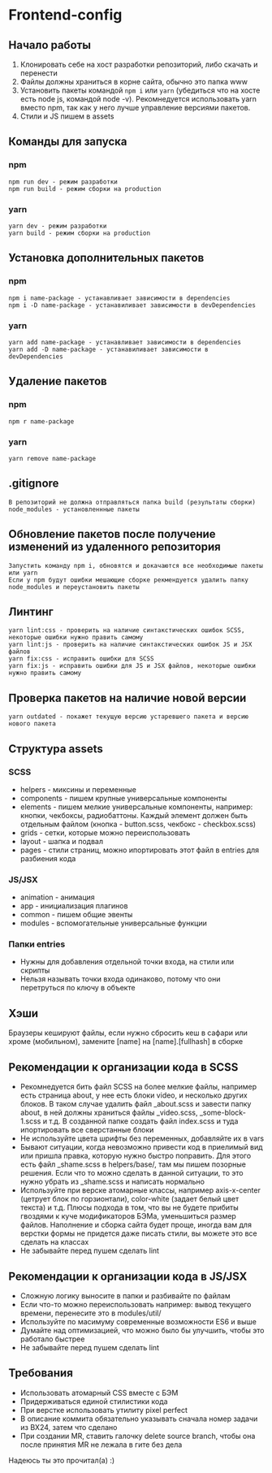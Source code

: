 # Frontend-config

## Начало работы

1. Клонировать себе на хост разработки репозиторий, либо скачать и перенести
2. Файлы должны храниться в корне сайта, обычно это папка www
3. Установить пакеты командой `npm i` или `yarn` (убедиться что на хосте есть node js, командой node -v). Рекомнедуется использовать yarn вместо npm, так как у него лучше управление версиями пакетов.
4. Стили и JS пишем в assets


## Команды для запуска

### npm

```
npm run dev - режим разработки
npm run build - режим сборки на production
```

### yarn

```
yarn dev - режим разработки
yarn build - режим сборки на production
```

## Установка дополнительных пакетов

### npm

```
npm i name-package - устанавливает зависимости в dependencies
npm i -D name-package - устанавиливает зависимости в devDependencies
```

### yarn

```
yarn add name-package - устанавливает зависимости в dependencies
yarn add -D name-package - устанавиливает зависимости в devDependencies
```

## Удаление пакетов

### npm

```
npm r name-package
```

### yarn

```
yarn remove name-package
```

## .gitignore

```
В репозиторий не должна отправляться папка build (результаты сборки)
node_modules - установленнные пакеты
```

## Обновление пакетов после получение изменений из удаленного репозитория

```
Запустить команду npm i, обновятся и докачаются все необходимые пакеты или yarn
Если у npm будут ошибки мешающие сборке рекмендуется удалить папку node_modules и переустановить пакеты
```

## Линтинг

```
yarn lint:css - проверить на наличие синтакстических ошибок SCSS, некоторые ошибки нужно править самому
yarn lint:js - проверить на наличие синтакстических ошибок JS и JSX файлов
yarn fix:css - исправить ошибки для SCSS
yarn fix:js - исправить ошибки для JS и JSX файлов, некоторые ошибки нужно править самому
```

## Проверка пакетов на наличие новой версии

```
yarn outdated - покажет текущую версию устаревшего пакета и версию нового пакета
```

## Структура assets

### SCSS

- helpers - миксины и переменные
- components - пишем крупные универсальные компоненты
- elements - пишем мелкие универсальные компоненты, например: кнопки, чекбоксы, радиобаттоны. Каждый элемент должен быть отдельным файлом (кнопка - button.scss, чекбокс - checkbox.scss)
- grids - сетки, которые можно переиспользовать
- layout - шапка и подвал
- pages - стили страниц, можно ипортировать этот файл в entries для разбиения кода

### JS/JSX

- animation - анимация
- app - инициализация плагинов
- common - пишем общие эвенты
- modules - вспомогательные универсальные функции

### Папки entries

- Нужны для добавления отдельной точки входа, на стили или скрипты
- Нельзя называть точки входа одинаково, потому что они перетруться по ключу в объекте

## Хэши

Браузеры кешируют файлы, если нужно сбросить кеш в сафари или хроме (мобильном), замените [name] на [name].[fullhash] в сборке

## Рекомендации к организации кода в SCSS
- Рекомнедуется бить файл SCSS на более мелкие файлы, например есть страница about, у нее есть блоки video, и несколько других блоков. В таком случае удалить файл _about.scss и завести папку about, в ней должны храниться файлы _video.scss, _some-block-1.scss и т.д. В созданной папке создать файл index.scss и туда ипортировать все сверстанные блоки
- Не используйте цвета шрифты без переменных, добавляйте их в vars
- Бывают ситуации, когда невозможно привести код в приелимый вид или пришла правка, которую нужно быстро поправить. Для этого есть файл _shame.scss в helpers/base/, там мы пишем позорные решения. Если что то можно сделать в данной ситуации, то это нужно убрать из _shame.scss и написать нормально
- Используйте при верске атомарные классы, например axis-x-center (цетрует блок по горзионтали), color-white (задает белый цвет текста) и т.д. Плюсы подхода в том, что вы не будете прибиты гвоздями к куче модификаторов БЭМа, уменьшиться размер файлов. Наполнение и сборка сайта будет проще, иногда вам для верстки формы не придется даже писать стили, вы можете это все сделать на классах
- Не забывайте перед пушем сделать lint

## Рекомендации к организации кода в JS/JSX
- Сложную логику выносите в папки и разбивайте по файлам
- Если что-то можно переиспользовать например: вывод текущего времени, перенесите это в modules/util/
- Используйте по масимуму современные возможности ES6 и выше
- Думайте над оптимизацией, что можно было бы улучшить, чтобы это работало быстрее
- Не забывайте перед пушем сделать lint

## Требования

- Использовать атомарный CSS вместе с БЭМ
- Придерживаться единой стилистики кода
- При верстке использовать утилиту pixel perfect
- В описание коммита обязательно указывать сначала номер задачи из BX24, затем что сделано
- При создании MR, ставить галочку delete source branch, чтобы она после принятия MR не лежала в гите без дела

Надеюсь ты это прочитал(а) :)
